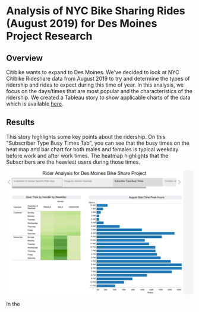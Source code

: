 # Analysis of NYC Bike Sharing Rides (August 2019) for Des Moines Project Research

## Overview

Citibike wants to expand to Des Moines.  We've decided to look at NYC Citibike Rideshare data from August 2019 to try and determine the types of ridership and rides to expect during this time of year. In this analysis, we focus on the days/times that are most popular and the characteristics of the ridership.  We created a Tableau story to show applicable charts of the data which is available [here](https://public.tableau.com/app/profile/amy.k.stelling/viz/bikesharing_story/AnalysisStory).

## Results

This story highlights some key points about the ridership.  On this "Subscriber Type Busy Times Tab", you can see that the busy times on the heat map and bar chart for both males and females is typical weekday before work and after work times.  The heatmap highlights that the Subscribers are the heaviest users during those times.  

![subscriber busy time](images/Subscriber_Type_Busy_Times.PNG)

In the 

